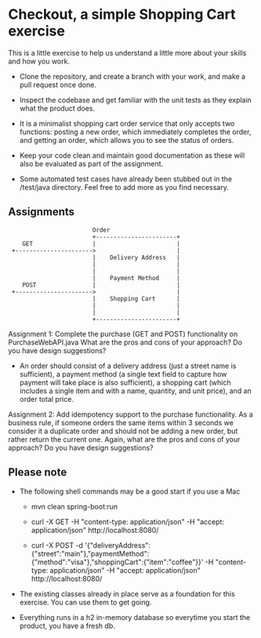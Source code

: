 # Checkout, a simple Shopping Cart exercise

This is a little exercise to help us understand a little more about your skills and how you work. 

- Clone the repository, and create a branch with your work, and make a pull request once done.

- Inspect the codebase and get familiar with the unit tests as they explain what the product does.

- It is a minimalist shopping cart order service that only accepts two functions: posting a new order,
which immediately completes the order, and getting an order, which allows you to see the status of
orders.

- Keep your code clean and maintain good documentation as these will also be evaluated as part of the assignment.

- Some automated test cases have already been stubbed out in the /test/java directory. Feel free to add more as you find necessary.

## Assignments

                            Order
                            +-----------------------+
        GET                 |                       |
     +---------------------->                       |
                            |    Delivery Address   |
                            |                       |
                            |                       |
                            |    Payment Method     |
        POST                |                       |
     +---------------------->                       |
                            |    Shopping Cart      |
                            |                       |
                            |                       |
                            +-----------------------+

Assignment 1: Complete the purchase (GET and POST) functionality on PurchaseWebAPI.java
What are the pros and cons of your approach? Do you have design suggestions? 

- An order should consist of a delivery address (just a street name is sufficient), 
a payment method (a single text field to capture how payment will take place is also sufficient),
a shopping cart (which includes a single item and with a name, quantity, and unit price),
and an order total price.

Assignment 2: Add idempotency support to the purchase functionality. 
As a business rule, if someone orders the same items within 3 seconds we consider it a
duplicate order and should not be adding a new order, but rather return the current one.
Again, what are the pros and cons of your approach? Do you have design suggestions?


## Please note

- The following shell commands may be a good start if you use a Mac

  - mvn clean spring-boot:run

  - curl -X GET -H "content-type: application/json" -H "accept: application/json" http://localhost:8080/

  - curl -X POST -d '{"deliveryAddress":{"street":"main"},"paymentMethod":{"method":"visa"},"shoppingCart":{"item":"coffee"}}' -H "content-type: application/json" -H "accept: application/json" http://localhost:8080/

- The existing classes already in place serve as a foundation for this exercise. You can use them
to get going.

- Everything runs in a h2 in-memory database so everytime you start the product, you have a fresh db.

